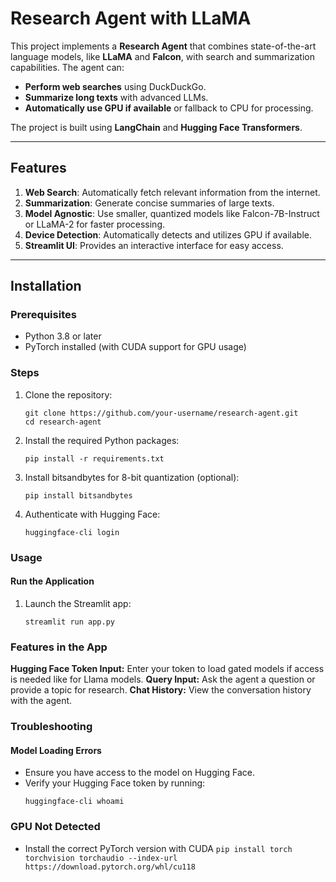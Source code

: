 # Research Agent with LLaMA

This project implements a **Research Agent** that combines state-of-the-art language models, like **LLaMA** and **Falcon**, with search and summarization capabilities. The agent can:
- **Perform web searches** using DuckDuckGo.
- **Summarize long texts** with advanced LLMs.
- **Automatically use GPU if available** or fallback to CPU for processing.

The project is built using **LangChain** and **Hugging Face Transformers**.

---

## Features

1. **Web Search**: Automatically fetch relevant information from the internet.
2. **Summarization**: Generate concise summaries of large texts.
3. **Model Agnostic**: Use smaller, quantized models like Falcon-7B-Instruct or LLaMA-2 for faster processing.
4. **Device Detection**: Automatically detects and utilizes GPU if available.
5. **Streamlit UI**: Provides an interactive interface for easy access.

---

## Installation

### Prerequisites
- Python 3.8 or later
- PyTorch installed (with CUDA support for GPU usage)

### Steps
1. Clone the repository:
   ```
   git clone https://github.com/your-username/research-agent.git
   cd research-agent
   ```
2. Install the required Python packages:
   ```
   pip install -r requirements.txt
   ```
3. Install bitsandbytes for 8-bit quantization (optional):
   ```
   pip install bitsandbytes
   ```
4. Authenticate with Hugging Face:
   ```
   huggingface-cli login
   ```
### Usage
#### Run the Application

1. Launch the Streamlit app:
   ```
   streamlit run app.py
   ```
### Features in the App
**Hugging Face Token Input:** Enter your token to load gated models if access is needed like for Llama  models.
**Query Input:** Ask the agent a question or provide a topic for research.
**Chat History:** View the conversation history with the agent.  

### Troubleshooting
#### Model Loading Errors
- Ensure you have access to the model on Hugging Face.
- Verify your Hugging Face token by running:
  ```
  huggingface-cli whoami
  ```
### GPU Not Detected
- Install the correct PyTorch version with CUDA
  ```pip install torch torchvision torchaudio --index-url https://download.pytorch.org/whl/cu118```
